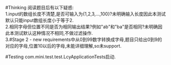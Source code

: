 #Thinking
阅读题目后有以下疑惑:<br>
1.input的数组长度不清楚,是否可输入为{1,2,3,...,100}?未明确输入长度因此本测试默认只能input数组长度小于等于2.<br/>
2.相同字母但位置不同是否为相同输出结果?例如"ab"和"ba"是否相同?未明确因此本测试默认这种情况不相同,不做过滤操作.<br/>
3.#Stage 2 - new requirements中从0到99数字转换成字母,题目只给出0到9的对应的字母,位置10以后的字母,未能详细理解,so未support.<br/>


#Testing
com.mini.test.test.LcyApplicationTests启动.
